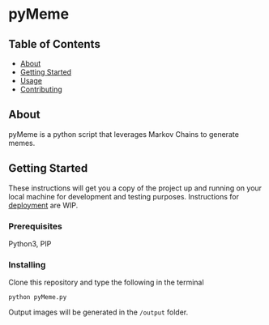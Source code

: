 # pyMeme

## Table of Contents

- [About](#about)
- [Getting Started](#getting_started)
- [Usage](#usage)
- [Contributing](../CONTRIBUTING.md)

## About <a name = "about"></a>

pyMeme is a python script that leverages Markov Chains to generate memes.

## Getting Started <a name = "getting_started"></a>

These instructions will get you a copy of the project up and running on your local machine for development and testing purposes. Instructions for [deployment](#deployment) are WIP.

### Prerequisites

Python3, PIP


### Installing

Clone this repository and type the following in the terminal


```
python pyMeme.py
```

Output images will be generated in the `/output` folder.

